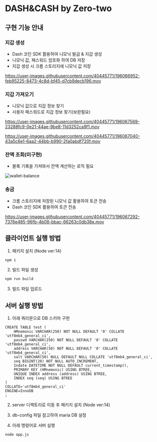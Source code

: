 # DASH&CASH by Zero-two

## 구현 기능 안내

### 지갑 생성

- Dash 코인 SDK 활용하여 니모닉 발급 & 지갑 생성
- 니모닉 값, 패스워드 암호화 하여 DB 저장
- 지갑 생성 시 크롬 스토리지에 니모닉 값 저장

https://user-images.githubusercontent.com/40445771/196066952-feb95225-8473-4c8d-bf45-d7cb9decb196.mov

### 지갑 가져오기

- 니모닉 값으로 지갑 정보 찾기
- 사용자 패스워드로 지갑 정보 찾기(보완필요)

https://user-images.githubusercontent.com/40445771/196067569-23288fc9-0e21-44ae-9be8-11d3252ca9f1.mov

https://user-images.githubusercontent.com/40445771/196067040-43a5c6e1-6aa2-44bb-b990-2fa0abdf720f.mov

### 잔액 조회(미구현)

- 블록 기록을 가져와서 잔액 계산하는 로직 필요

![wallet-balance](https://user-images.githubusercontent.com/40445771/196067084-614384a3-3676-44d8-b759-8652ab7190bb.png)

### 송금

- 크롬 스토리지에 저장된 니모닉 값 활용하여 토큰 전송
- Dash 코인 SDK 활용하여 토큰 전송

https://user-images.githubusercontent.com/40445771/196067292-7376e485-96fb-4b08-bbac-66263c0db38e.mov

## 클라이언트 실행 방법

1. 패키지 설치 (Node ver:14)

```bash
npm i
```

2. 빌드 파일 생성

```bash
npm run build
```

3. 빌드 파일 업로드

## 서버 실행 방법

1. 아래 쿼리문으로 DB 스키마 구현

```
CREATE TABLE test (
    HMnemonic VARCHAR(250) NOT NULL DEFAULT '0' COLLATE         'utf8mb4_general_ci',
    passwd VARCHAR(250) NOT NULL DEFAULT '0' COLLATE 'utf8mb4_general_ci',
    address VARCHAR(50) NOT NULL DEFAULT '0' COLLATE 'utf8mb4_general_ci',
    salt VARCHAR(50) NULL DEFAULT NULL COLLATE 'utf8mb4_general_ci',
    seq BIGINT(20) NOT NULL AUTO_INCREMENT,
    Indate DATETIME NOT NULL DEFAULT current_timestamp(),
    PRIMARY KEY (HMnemonic) USING BTREE,
    UNIQUE INDEX address (address) USING BTREE,
    INDEX seq (seq) USING BTREE
)
COLLATE='utf8mb4_general_ci'
ENGINE=InnoDB
;
```

2. server 디렉토리로 이동 후 패키지 설치 (Node ver:14)

3. db-config 파일 참고하여 maria DB 설정

4. 아래 명령어로 서버 실행

```bash
node app.js
```
